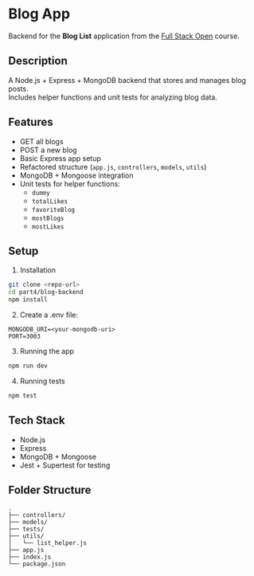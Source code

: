 # Blog App

Backend for the **Blog List** application from the [Full Stack Open](https://fullstackopen.com/en/) course.

## Description
A Node.js + Express + MongoDB backend that stores and manages blog posts.  
Includes helper functions and unit tests for analyzing blog data.

## Features

- GET all blogs  
- POST a new blog  
- Basic Express app setup  
- Refactored structure (`app.js`, `controllers`, `models`, `utils`)  
- MongoDB + Mongoose integration  
- Unit tests for helper functions:
  - `dummy`
  - `totalLikes`
  - `favoriteBlog`
  - `mostBlogs`
  - `mostLikes`

## Setup
1. Installation
```bash
git clone <repo-url>
cd part4/blog-backend
npm install
```
2. Create a .env file:
```
MONGODB_URI=<your-mongodb-uri>
PORT=3003
```
3. Running the app
```bash
npm run dev
```
4. Running tests
```bash
npm test
```
## Tech Stack
- Node.js
- Express
- MongoDB + Mongoose
- Jest + Supertest for testing

## Folder Structure
```
.
├── controllers/
├── models/
├── tests/
├── utils/
│   └── list_helper.js
├── app.js
├── index.js
└── package.json
```